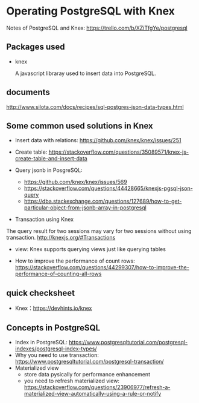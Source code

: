 # Operating PostgreSQL with Knex

Notes of PostgreSQL and Knex: https://trello.com/b/XZiTfgYe/postgresql

## Packages used
- knex

  A javascript libraray used to insert data into PostgreSQL.

## documents
http://www.silota.com/docs/recipes/sql-postgres-json-data-types.html
## Some common used solutions in Knex

- Insert data with relations: https://github.com/knex/knex/issues/251

- Create table: https://stackoverflow.com/questions/35089571/knex-js-create-table-and-insert-data

- Query jsonb in PosgreSQL:
  - https://github.com/knex/knex/issues/569
  - https://stackoverflow.com/questions/44428665/knexjs-pgsql-json-query
  - https://dba.stackexchange.com/questions/127689/how-to-get-particular-object-from-jsonb-array-in-postgresql
  
- Transaction using Knex

The query result for two sessions may vary for two sessions without using transaction.
  http://knexjs.org/#Transactions
  
  
 - view: 
   Knex supports querying views just like querying tables
   
 - How to improve the performance of count rows:
 https://stackoverflow.com/questions/44299307/how-to-improve-the-performance-of-counting-all-rows
   

## quick checksheet
- Knex：https://devhints.io/knex

## Concepts in PostgreSQL

- Index in PostgreSQL: https://www.postgresqltutorial.com/postgresql-indexes/postgresql-index-types/
- Why you need to use transaction: https://www.postgresqltutorial.com/postgresql-transaction/
- Materialized view
   - store data pysically for performance enhancement
   - you need to refresh materialized view: https://stackoverflow.com/questions/23906977/refresh-a-materialized-view-automatically-using-a-rule-or-notify




